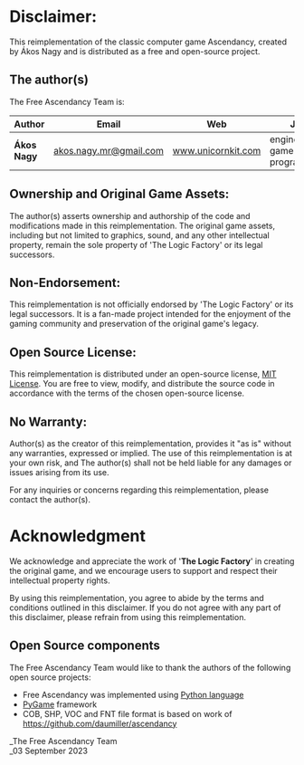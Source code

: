 # Disclaimer:

This reimplementation of the classic computer game Ascendancy, created by Ákos Nagy and is distributed as a free and open-source project.

## The author(s)

The Free Ascendancy Team is:

| Author        | Email                  | Web                | Job                              |
|---------------|------------------------|--------------------|----------------------------------|
| **Ákos Nagy** | akos.nagy.mr@gmail.com | www.unicornkit.com | engine and game play programming |

## Ownership and Original Game Assets:

The author(s) asserts ownership and authorship of the code and modifications made in this reimplementation. The original game assets, including but not limited to graphics, sound, and any other intellectual property, remain the sole property of 'The Logic Factory' or its legal successors.

## Non-Endorsement:

This reimplementation is not officially endorsed by 'The Logic Factory' or its legal successors. It is a fan-made project intended for the enjoyment of the gaming community and preservation of the original game's legacy.

## Open Source License:

This reimplementation is distributed under an open-source license, [MIT License](LICENSE.md). You are free to view, modify, and distribute the source code in accordance with the terms of the chosen open-source license.

## No Warranty:

Author(s) as the creator of this reimplementation, provides it "as is" without any warranties, expressed or implied. The use of this reimplementation is at your own risk, and The author(s) shall not be held liable for any damages or issues arising from its use.


For any inquiries or concerns regarding this reimplementation, please contact the author(s).

# Acknowledgment

We acknowledge and appreciate the work of '**The Logic Factory**' in creating the original game, and we encourage users to support and respect their intellectual property rights.

By using this reimplementation, you agree to abide by the terms and conditions outlined in this disclaimer. If you do not agree with any part of this disclaimer, please refrain from using this reimplementation.

## Open Source components

The Free Ascendancy Team would like to thank the authors of the following open source projects:

- Free Ascendancy was implemented using [Python language](https://www.python.org)
- [PyGame](https://www.pygame.org/) framework
- COB, SHP, VOC and FNT file format is based on work of https://github.com/daumiller/ascendancy

_The Free Ascendancy Team <br> 
_03 September 2023